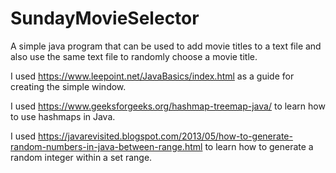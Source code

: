 # SundayMovieSelector
A simple java program that can be used to add movie titles to a text file and also use the same text file to randomly choose a movie title.

I used https://www.leepoint.net/JavaBasics/index.html as a guide for creating the simple window.

I used https://www.geeksforgeeks.org/hashmap-treemap-java/ to learn how to use hashmaps in Java.

I used https://javarevisited.blogspot.com/2013/05/how-to-generate-random-numbers-in-java-between-range.html to learn how to generate a random integer within a set range.

